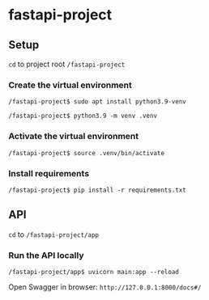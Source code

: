 # fastapi-project

## Setup

`cd` to project root `/fastapi-project`

### Create the virtual environment

`/fastapi-project$ sudo apt install python3.9-venv`

`/fastapi-project$ python3.9 -m venv .venv`

### Activate the virtual environment

`/fastapi-project$ source .venv/bin/activate`

### Install requirements

`/fastapi-project$ pip install -r requirements.txt`

## API

`cd` to `/fastapi-project/app`

### Run the API locally

`/fastapi-project/app$ uvicorn main:app --reload`

Open Swagger in browser: `http://127.0.0.1:8000/docs#/`

